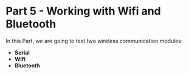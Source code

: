 # Part 5 - Working with Wifi and Bluetooth

In this Part, we are going to test two wireless communication modules:
* **Serial**
* **Wifi**
* **Bluetooth**

